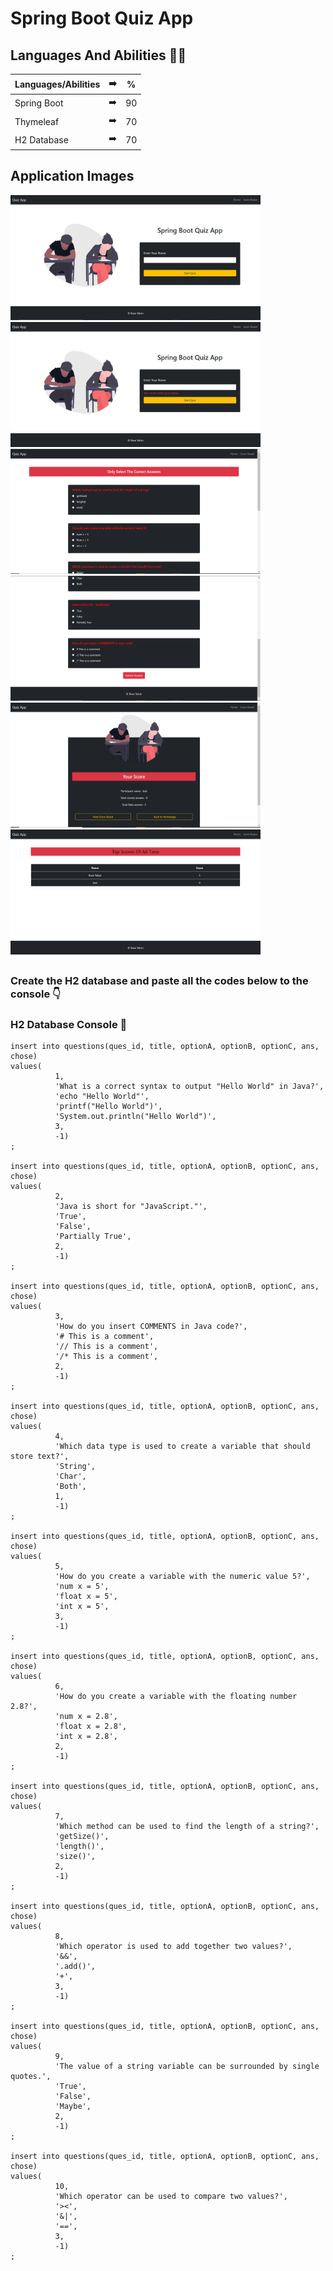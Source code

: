 # Spring Boot Quiz App

 ## Languages And Abilities 👩‍💻

| Languages/Abilities | :arrow_right: | % |
| ------------- |:-------------:|:-------------:|
| Spring Boot | :arrow_right: | 90 |
| Thymeleaf | :arrow_right: | 70 |
| H2 Database | :arrow_right: | 70 |

## Application Images

<a href="https://github.com/Buse5/QuizApp/blob/main/images/proje1.PNG" target="_blank">
<img src="https://github.com/Buse5/QuizApp/blob/main/images/proje1.PNG" width="400" height="200" style="max-width:100%;"></a>

<a href="https://github.com/Buse5/QuizApp/blob/main/images/entername.PNG" target="_blank">
<img src="https://github.com/Buse5/QuizApp/blob/main/images/entername.PNG" width="400" height="200" style="max-width:100%;"></a>

<a href="https://github.com/Buse5/QuizApp/blob/main/images/quetions.PNG" target="_blank">
<img src="https://github.com/Buse5/QuizApp/blob/main/images/quetions.PNG" width="400" height="200" style="max-width:100%;"></a>

<a href="https://github.com/Buse5/QuizApp/blob/main/images/questions2.PNG" target="_blank">
<img src="https://github.com/Buse5/QuizApp/blob/main/images/questions2.PNG" width="400" height="200" style="max-width:100%;"></a>

<a href="https://github.com/Buse5/QuizApp/blob/main/images/score.PNG" target="_blank">
<img src="https://github.com/Buse5/QuizApp/blob/main/images/score.PNG" width="400" height="200" style="max-width:100%;"></a>

<a href="https://github.com/Buse5/QuizApp/blob/main/images/scoreTable.PNG" target="_blank">
<img src="https://github.com/Buse5/QuizApp/blob/main/images/scoreTable.PNG" width="400" height="200" style="max-width:100%;"></a>

##
### Create the H2 database and paste all the codes below to the console 👇 <br/>
### H2 Database Console 💾
```
insert into questions(ques_id, title, optionA, optionB, optionC, ans, chose)
values(
          1,
          'What is a correct syntax to output "Hello World" in Java?',
          'echo "Hello World"',
          'printf("Hello World")',
          'System.out.println("Hello World")',
          3,
          -1)
;

insert into questions(ques_id, title, optionA, optionB, optionC, ans, chose)
values(
          2,
          'Java is short for "JavaScript."',
          'True',
          'False',
          'Partially True',
          2,
          -1)
;

insert into questions(ques_id, title, optionA, optionB, optionC, ans, chose)
values(
          3,
          'How do you insert COMMENTS in Java code?',
          '# This is a comment',
          '// This is a comment',
          '/* This is a comment',
          2,
          -1)
;

insert into questions(ques_id, title, optionA, optionB, optionC, ans, chose)
values(
          4,
          'Which data type is used to create a variable that should store text?',
          'String',
          'Char',
          'Both',
          1,
          -1)
;

insert into questions(ques_id, title, optionA, optionB, optionC, ans, chose)
values(
          5,
          'How do you create a variable with the numeric value 5?',
          'num x = 5',
          'float x = 5',
          'int x = 5',
          3,
          -1)
;

insert into questions(ques_id, title, optionA, optionB, optionC, ans, chose)
values(
          6,
          'How do you create a variable with the floating number 2.8?',
          'num x = 2.8',
          'float x = 2.8',
          'int x = 2.8',
          2,
          -1)
;

insert into questions(ques_id, title, optionA, optionB, optionC, ans, chose)
values(
          7,
          'Which method can be used to find the length of a string?',
          'getSize()',
          'length()',
          'size()',
          2,
          -1)
;

insert into questions(ques_id, title, optionA, optionB, optionC, ans, chose)
values(
          8,
          'Which operator is used to add together two values?',
          '&&',
          '.add()',
          '+',
          3,
          -1)
;

insert into questions(ques_id, title, optionA, optionB, optionC, ans, chose)
values(
          9,
          'The value of a string variable can be surrounded by single quotes.',
          'True',
          'False',
          'Maybe',
          2,
          -1)
;

insert into questions(ques_id, title, optionA, optionB, optionC, ans, chose)
values(
          10,
          'Which operator can be used to compare two values?',
          '><',
          '&|',
          '==',
          3,
          -1)
;
```
